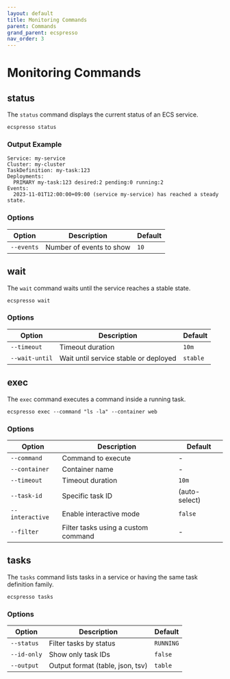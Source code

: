 ```yaml
---
layout: default
title: Monitoring Commands
parent: Commands
grand_parent: ecspresso
nav_order: 3
---
```


# Monitoring Commands

## status

The `status` command displays the current status of an ECS service.

```shell
ecspresso status
```

### Output Example

```
Service: my-service
Cluster: my-cluster
TaskDefinition: my-task:123
Deployments:
  PRIMARY my-task:123 desired:2 pending:0 running:2
Events:
  2023-11-01T12:00:00+09:00 (service my-service) has reached a steady state.
```

### Options

| Option | Description | Default |
|--------|-------------|---------|
| `--events` | Number of events to show | `10` |

## wait

The `wait` command waits until the service reaches a stable state.

```shell
ecspresso wait
```

### Options

| Option | Description | Default |
|--------|-------------|---------|
| `--timeout` | Timeout duration | `10m` |
| `--wait-until` | Wait until service stable or deployed | `stable` |

## exec

The `exec` command executes a command inside a running task.

```shell
ecspresso exec --command "ls -la" --container web
```

### Options

| Option | Description | Default |
|--------|-------------|---------|
| `--command` | Command to execute | - |
| `--container` | Container name | - |
| `--timeout` | Timeout duration | `10m` |
| `--task-id` | Specific task ID | (auto-select) |
| `--interactive` | Enable interactive mode | `false` |
| `--filter` | Filter tasks using a custom command | - |

## tasks

The `tasks` command lists tasks in a service or having the same task definition family.

```shell
ecspresso tasks
```

### Options

| Option | Description | Default |
|--------|-------------|---------|
| `--status` | Filter tasks by status | `RUNNING` |
| `--id-only` | Show only task IDs | `false` |
| `--output` | Output format (table, json, tsv) | `table` |
